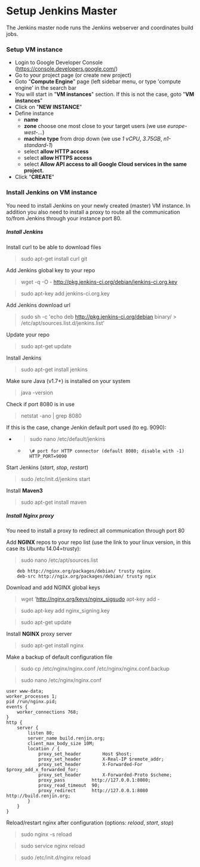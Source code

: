 
# Setup Jenkins Master

The Jenkins master node runs the Jenkins webserver and coordinates build jobs.

### Setup VM instance

* Login to Google Developer Console (https://console.developers.google.com/)
* Go to your project page (or create new project)
* Goto "**Compute Engine**" page (left sidebar menu, or type 'compute engine' in the search bar
* You will start in "**VM instances**" section. If this is not the case, goto "**VM instances**"
* Click on "**NEW INSTANCE**"
* Define instance
    * **name**
    * **zone** choose one most close to your target users (we use *europe-west-...*)
    * **machine type** from drop down (we use *1 vCPU*, *3.75GB*, *n1-standard-1*)
    * select **allow HTTP access**
    * select **allow HTTPS access**
    * select **Allow API access to all Google Cloud services in the same project.**
* Click "**CREATE**"

### Install Jenkins on VM instance

You need to install Jenkins on your newly created (master) VM instance. In addition you also need to install a proxy to route all the communication to/from Jenkins through your instance port 80.

##### Install Jenkins

Install curl to be able to download files

> sudo apt-get install curl git

Add Jenkins global key to your repo

> wget -q -O - http://pkg.jenkins-ci.org/debian/jenkins-ci.org.key

> sudo apt-key add jenkins-ci.org.key

Add Jenkins download url

> sudo sh -c 'echo deb http://pkg.jenkins-ci.org/debian binary/ > /etc/apt/sources.list.d/jenkins.list'

Update your repo

> sudo apt-get update

Install Jenkins

> sudo apt-get install jenkins

Make sure Java (v1.7+) is installed on your system

> java -version

Check if port 8080 is in use

> netstat -ano | grep 8080

If this is the case, change Jenkin default port used (to eg. 9090):

* > sudo nano /etc/default/jenkins

    *       \# port for HTTP connector (default 8080; disable with -1)
            HTTP_PORT=9090

Start Jenkins (*start*, *stop*, *restart*)

> sudo /etc/init.d/jenkins start


Install **Maven3**

> sudo apt-get install maven

##### Install Nginx proxy
You need to install a proxy to redirect all communication through port 80

Add **NGINX** repos to your repo list (use the link to your linux version, in this case its Ubuntu 14.04=trusty):

> sudo nano /etc/apt/sources.list

		deb http://nginx.org/packages/debian/ trusty nginx
		deb-src http://ngix.org/packages/debian/ trusty ngix

Download and add NGINX global keys

> wget 'http://nginx.org/keys/nginx_sigsudo apt-key add -

> sudo apt-key add nginx_signing.key

> sudo apt-get update

Install **NGINX** proxy server

> sudo apt-get install nginx

Make a backup of default configuration file

> sudo cp /etc/nginx/nginx.conf /etc/nginx/nginx.conf.backup

> sudo nano /etc/nginx/nginx.conf

    user www-data;
    worker_processes 1;
    pid /run/nginx.pid;
    events {
        worker_connections 768;
    }
    http {
        server {
            listen 80;
            server_name build.renjin.org;
            client_max_body_size 10M;
            location / {
                proxy_set_header        Host $host;
                proxy_set_header        X-Real-IP $remote_addr;
                proxy_set_header        X-Forwarded-For $proxy_add_x_forwarded_for;
                proxy_set_header        X-Forwarded-Proto $scheme;
                proxy_pass          http://127.0.0.1:8080;
                proxy_read_timeout  90;
                proxy_redirect      http://127.0.0.1:8080 http://build.renjin.org;
            }
        }
    }

Reload/restart nginx after configuration (options: *reload*, *start*, *stop*)
> sudo nginx -s reload

> sudo service nginx reload

> sudo /etc/init.d/nginx reload